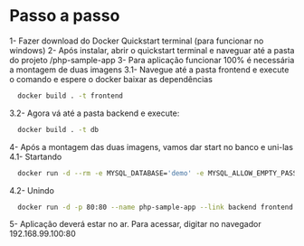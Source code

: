 # Passo a passo

1- Fazer download do Docker Quickstart terminal (para funcionar no windows)
2- Após instalar, abrir o quickstart terminal e naveguar até a pasta do projeto /php-sample-app
3- Para aplicação funcionar 100% é necessária a montagem de duas imagens
3.1- Navegue até a pasta frontend e execute o comando e espere o docker baixar as dependências

``` sh
  docker build . -t frontend
```

3.2- Agora vá até a pasta backend e execute:

``` sh
  docker build . -t db
```

4- Após a montagem das duas imagens, vamos dar start no banco e uni-las
4.1- Startando

``` sh
  docker run -d --rm -e MYSQL_DATABASE='demo' -e MYSQL_ALLOW_EMPTY_PASSWORD='yes' --name backend db
```

4.2- Unindo

``` sh
  docker run -d -p 80:80 --name php-sample-app --link backend frontend
```

5- Aplicação deverá estar no ar. Para acessar, digitar no navegador 192.168.99.100:80
